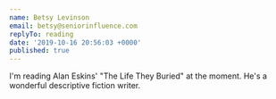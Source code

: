 ```yaml
---
name: Betsy Levinson
email: betsy@seniorinfluence.com
replyTo: reading
date: '2019-10-16 20:56:03 +0000'
published: true
---
```


I'm reading Alan Eskins' "The Life They Buried" at the moment. He's a wonderful descriptive fiction writer.

